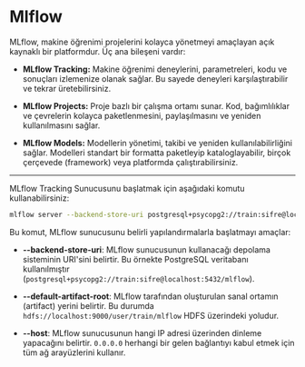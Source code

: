 # Mlflow
MLflow, makine öğrenimi projelerini kolayca yönetmeyi amaçlayan açık kaynaklı bir platformdur. Üç ana bileşeni vardır:

- **MLflow Tracking:** Makine öğrenimi deneylerini, parametreleri, kodu ve sonuçları izlemenize olanak sağlar. Bu sayede deneyleri karşılaştırabilir ve tekrar üretebilirsiniz.

- **MLflow Projects:** Proje bazlı bir çalışma ortamı sunar. Kod, bağımlılıklar ve çevrelerin kolayca paketlenmesini, paylaşılmasını ve yeniden kullanılmasını sağlar.

- **MLflow Models:** Modellerin yönetimi, takibi ve yeniden kullanılabilirliğini sağlar. Modelleri standart bir formatta paketleyip kataloglayabilir, birçok çerçevede (framework) veya platformda çalıştırabilirsiniz.
***

MLflow Tracking Sunucusunu başlatmak için aşağıdaki komutu kullanabilirsiniz:

```bash
mlflow server --backend-store-uri postgresql+psycopg2://train:sifre@localhost:5432/mlflow --default-artifact-root hdfs://localhost:9000/user/train/mlflow --host 0.0.0.0
```
Bu komut, MLflow sunucusunu belirli yapılandırmalarla başlatmayı amaçlar:

- **--backend-store-uri**: MLflow sunucusunun kullanacağı depolama sisteminin URI'sini belirtir. Bu örnekte PostgreSQL veritabanı kullanılmıştır (`postgresql+psycopg2://train:sifre@localhost:5432/mlflow`).

- **--default-artifact-root**: MLflow tarafından oluşturulan sanal ortamın (artifact) yerini belirtir. Bu durumda `hdfs://localhost:9000/user/train/mlflow` HDFS üzerindeki yoludur.

- **--host**: MLflow sunucusunun hangi IP adresi üzerinden dinleme yapacağını belirtir. `0.0.0.0` herhangi bir gelen bağlantıyı kabul etmek için tüm ağ arayüzlerini kullanır.
